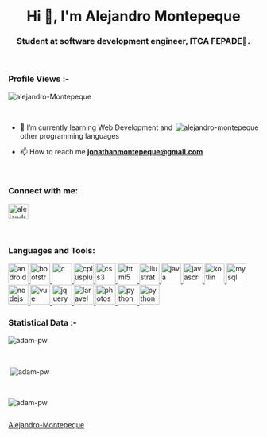 <h1 align="center">Hi 👋, I'm Alejandro Montepeque</h1>
<h3 align="center">Student at software development engineer, ITCA FEPADE🌟.</h3>

<br>

<p align="right"> <h3>Profile Views :-</h3> <img src="https://komarev.com/ghpvc/?username=alejandro-montepeque&label=Profile%20views&color=0e75b6&style=flat"
    alt="alejandro-Montepeque" /> 
  </p>

<br>

<p><img align="right" src="https://github.com/Adam-pw/Adam-pw/blob/main/animation_500_kxa883sd.gif" alt="alejandro-montepeque" /></p>


- 🌱 I’m currently learning Web Development and other programming languages

- 📫 How to reach me **jonathanmontepeque@gmail.com**


<br>

<h3 align="left">Connect with me:</h3>
<p align="left">
  <a href="https://linkedin.com/in/alejandro-montepeque" target="blank"><img align="center"
      src="https://skillicons.dev/icons?i=linkedin" alt="alejandro-montepeque" height="30" width="40" /></a>
<!--   <a href="https://fb.com/adam pithen wala" target="blank"><img align="center"
      src="https://raw.githubusercontent.com/rahuldkjain/github-profile-readme-generator/master/src/images/icons/Social/facebook.svg"
      alt="adam pithen wala" height="30" width="40" /></a>
  <a href="https://instagram.com/_._.adam._" target="blank"><img align="center"
      src="https://raw.githubusercontent.com/rahuldkjain/github-profile-readme-generator/master/src/images/icons/Social/instagram.svg"
      alt="_._.adam._" height="30" width="40" /></a>
  <a href="https://www.hackerrank.com/adampithewan" target="blank"><img align="center"
      src="https://raw.githubusercontent.com/rahuldkjain/github-profile-readme-generator/master/src/images/icons/Social/hackerrank.svg"
      alt="adampithewan" height="30" width="40" /></a>
 <a href="https://twitter.com/adam_pithenwala" target="blank"><img align="center"
      src="https://raw.githubusercontent.com/rahuldkjain/github-profile-readme-generator/master/src/images/icons/Social/twitter.svg"
      alt="adampithewan" height="30" width="40" /></a> -->
</p>

<br>

<h3 align="left">Languages and Tools:</h3>
<p align="left"> 
   <!-- Android Studio --> <a href="https://developer.android.com" target="_blank" rel="noreferrer"> <img
      src="https://skillicons.dev/icons?i=androidstudio"
      alt="android" width="40" height="40" /> </a> 
   <!--Bootstrap  --> <a href="https://getbootstrap.com" target="_blank" rel="noreferrer">
    <img src="https://skillicons.dev/icons?i=bootstrap"
      alt="bootstrap" width="40" height="40" /> </a> 
  <!--c# --> <a href="https://learn.microsoft.com/en-us/dotnet/csharp/" target="_blank"
    rel="noreferrer"> <img src="https://skillicons.dev/icons?i=cs"
      alt="c" width="40" height="40" /> </a> 
  <!-- Alpine js  --><a href="https://alpinejs.dev/" target="_blank" rel="noreferrer">
    <img src="https://skillicons.dev/icons?i=alpinejs"
      alt="cplusplus" width="40" height="40" /> </a> 
  <!-- CSS  --> <a href="https://www.w3schools.com/css/" target="_blank"
    rel="noreferrer"> <img src="https://skillicons.dev/icons?i=css" alt="css3"
      width="40" height="40" /> </a> 
  <!--html  --> <a href="https://www.w3.org/html/" target="_blank" rel="noreferrer"> <img
      src="https://skillicons.dev/icons?i=html"
      alt="html5" width="40" height="40" /> </a> 
  <!--Ilustrador  --><a href="https://www.adobe.com/in/products/illustrator.html"
    target="_blank" rel="noreferrer"> <img src="https://skillicons.dev/icons?i=ai" alt="illustrator" width="40"
      height="40" /> </a> 
  <!-- Java --><a href="https://www.java.com" target="_blank" rel="noreferrer"> <img
      src="https://skillicons.dev/icons?i=java" alt="java" width="40"
      height="40" /> </a>
  <!--js  --><a href="https://developer.mozilla.org/en-US/docs/Web/JavaScript" target="_blank"
    rel="noreferrer"> <img src="https://skillicons.dev/icons?i=js"
      alt="javascript" width="40" height="40" /> </a>
  <!-- kotlin --><a href="https://kotlinlang.org" target="_blank" rel="noreferrer">
    <img src="https://skillicons.dev/icons?i=kotlin" alt="kotlin" width="40" height="40" />
  </a> 
  <!-- Mysql --><a href="https://www.mysql.com/" target="_blank" rel="noreferrer"> <img
      src="https://skillicons.dev/icons?i=mysql" alt="mysql" width="40" height="40" /> </a>
  <!-- node --><a href="https://nodejs.org" target="_blank" rel="noreferrer"> <img
      src="https://skillicons.dev/icons?i=nodejs"
      alt="nodejs" width="40" height="40" /> </a>
  <!-- vue --><a href="https://vuejs.org/" target="_blank" rel="noreferrer">
    <img src="https://skillicons.dev/icons?i=vue" alt="vue" width="40" height="40" /> </a>
  <!--  jquery --><a href="https://jquery.com/" target="_blank"
    rel="noreferrer"> <img src="https://skillicons.dev/icons?i=jquery" alt="jquery"
      width="40" height="40" /> </a> 
  <!--  laravel --><a href="https://laravel.com/" target="_blank"
    rel="noreferrer"> <img src="https://skillicons.dev/icons?i=laravel" alt="laravel"
      width="40" height="40" /> </a> 
  <!--  php --><a href="https://www.php.net/" target="_blank"
    rel="noreferrer"> <img src="https://skillicons.dev/icons?i=php" alt="photoshop"
      width="40" height="40" /> </a> 
  <!-- python --><a href="https://www.python.org" target="_blank" rel="noreferrer"> <img
      src="https://skillicons.dev/icons?i=py" alt="python"
      width="40" height="40" /> </a> 
  <!-- vite --><a href="https://vitejs.dev/" target="_blank" rel="noreferrer"> <img
      src="https://skillicons.dev/icons?i=vite" alt="python"
      width="40" height="40" /> </a> 

<br>

<h3>Statistical Data :-</h3>
<p><img align="center"
    src="https://github-readme-stats.vercel.app/api/top-langs?username=alejandro-montepeque&show_icons=true&locale=en&bg_color=0d1117&text_color=ffffff&layout=compact"
    alt="adam-pw" 
    bg_color=#808080/></p>

<br>

<p>&nbsp;<img align="center" src="https://github-readme-stats.vercel.app/api?username=alejandro-montepeque&show_icons=true&locale=en&bg_color=0d1117&text_color=ffffff&repo=convoychat"
    alt="adam-pw" /></p>

<br>

<p><img align="center" src="https://github-readme-streak-stats.herokuapp.com/?user=Adam-pw&theme=dark&background=0d1117&date_format=M%20j%5B%2C%20Y%5D" alt="adam-pw" /></p>
      
<p align="left"> <a href="https://twitter.com/" target="blank"><img
      src="https://img.shields.io/twitter/follow/?logo=twitter&style=for-the-badge" alt="" /></a> </p>

[Alejandro-Montepeque](https://github.com/Alejandro-Montepequee)
